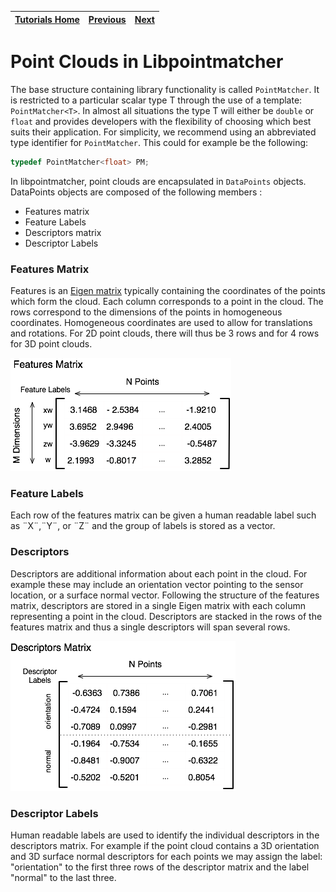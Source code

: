 | [Tutorials Home](index.md)    | [Previous](LinkingProjects.md) | [Next](Transformations.md) |
| ------------- |:-------------:| -----:|

# Point Clouds in Libpointmatcher

The base structure containing library functionality is called `PointMatcher`.  It is restricted to a particular scalar type T through the use of a template: `PointMatcher<T>`.  In almost all situations the type T will either be `double` or `float` and provides developers with the flexibility of choosing which best suits their application.  For simplicity, we recommend using an abbreviated type identifier for `PointMatcher`.  This could for example be the following:
```cpp
typedef PointMatcher<float> PM;
``` 

In libpointmatcher, point clouds are encapsulated in `DataPoints` objects.  DataPoints objects are composed of the following members :

* Features matrix
* Feature Labels
* Descriptors matrix
* Descriptor Labels 

### Features Matrix
Features is an [Eigen matrix](http://eigen.tuxfamily.org/dox/classEigen_1_1Matrix.html) typically containing the coordinates of the points which form the cloud.  Each column corresponds to a point in the cloud.  The rows correspond to the dimensions of the points in homogeneous coordinates.  Homogeneous coordinates are used to allow for translations and rotations.  For 2D point clouds, there will thus be 3 rows and for 4 rows for 3D point clouds.

![features matrix](images/featuresMatrix.png) 

### Feature Labels
Each row of the features matrix can be given a human readable label such as ¨X¨,¨Y¨, or ¨Z¨ and the group of labels is stored as a vector.

### Descriptors
Descriptors are additional information about each point in the cloud.  For example these may include an orientation vector pointing to the sensor location, or a surface normal vector.  Following the structure of the features matrix, descriptors are stored in a single Eigen matrix with each column representing a point in the cloud.  Descriptors are stacked in the rows of the features matrix and thus a single descriptors will span several rows.

![descriptors matrix](images/descriptorsMatrix.png)

### Descriptor Labels
Human readable labels are used to identify the individual descriptors in the descriptors matrix.  For example if the point cloud contains a 3D orientation and 3D surface normal descriptors for each points we may assign the label: "orientation" to the first three rows of the descriptor matrix and the label "normal" to the last three.
